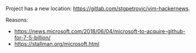 Project has a new location: https://gitlab.com/stgpetrovic/vim-hackernews.

Reasons:
  * https://news.microsoft.com/2018/06/04/microsoft-to-acquire-github-for-7-5-billion/
  * https://stallman.org/microsoft.html
